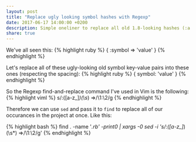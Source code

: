 ```yaml
---
layout: post
title: "Replace ugly looking symbol hashes with Regexp"
date: 2017-06-17 14:00:00 +0200
description: Simple oneliner to replace all old 1.8-looking hashes (:a => :b) with new notation.
share: true
---
```


We've all seen this:
{% highlight ruby %}
{ :symbol => 'value' }
{% endhighlight %}

Let's replace all of these ugly-looking old symbol key-value pairs into these ones (respecting the spacing):
{% highlight ruby %}
{ symbol: 'value' }
{% endhighlight %}


So the Regexp find-and-replace command I've used in Vim is the following:
{% highlight viml %}
s/:\([a-z_]*\)\(\s*\) =>/\1:\2/g
{% endhighlight %}

Therefore we can use `sed` and pass it to `find` to replace all of our occurances in the project at once. Like this:

{% highlight bash %}
find . -name '*.rb' -print0 | xargs -0 sed -i 's/:\([a-z_]*\)\(\s*\) =>/\1:\2/g'
{% endhighlight %}
